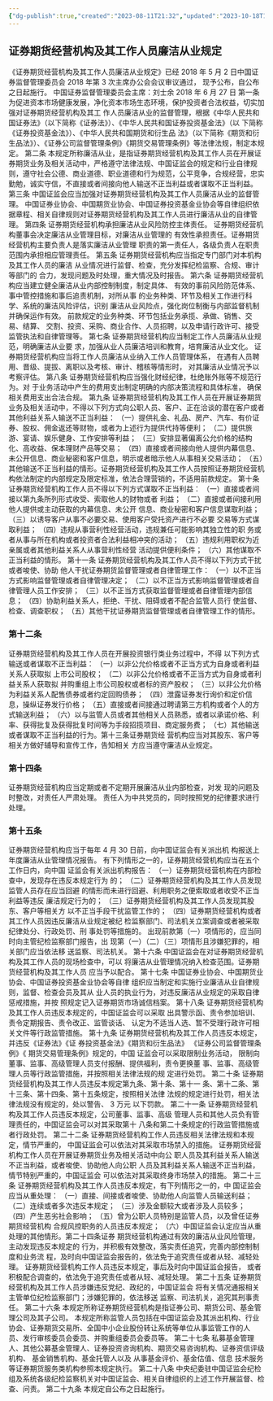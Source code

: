 ```yaml
---
{"dg-publish":true,"created":"2023-08-11T21:32","updated":"2023-10-18T12:34","permalink":"/e//","dgPassFrontmatter":true}
---
```


## 证券期货经营机构及其工作人员廉洁从业规定
《证券期货经营机构及其工作人员廉洁从业规定》已经 2018 年 5 月 2
日中国证券监督管理委员会 2018 年第 3 次主席办公会会议审议通过，
现予公布，自公布之日起施行。
中国证券监督管理委员会主席：刘士余
2018 年 6 月 27 日
第一条
为促进资本市场健康发展，净化资本市场生态环境，保护投资者合法权益，切实加强对证券期货经营机构及其工 作人员廉洁从业的监督管理，根据《中华人民共和国证券法》（以下简称《证券法》）、《中华人民共和国证券投资基金法》（以 下简称《证券投资基金法》）、《中华人民共和国期货和衍生品 法》（以下简称《期货和衍生品法》）、《证券公司监督管理条例》《期货交易管理条例》等法律法规，制定本规定。
第二条
本规定所称廉洁从业，是指证券期货经营机构及其工作人员在开展证券期货业务及相关活动中，严格遵守法律法规、中国证监会的规定和行业自律规则，遵守社会公德、商业道德、职业道德和行为规范，公平竞争，合规经营，忠实勤勉，诚实守信，不直接或者间接向他人输送不正当利益或者谋取不正当利益。
第三条
中国证监会应当加强对证券期货经营机构及其工作人员廉洁从业的监督管理。
中国证券业协会、中国期货业协会、中国证券投资基金业协会等自律组织依据章程、相关自律规则对证券期货经营机构及其工作人员进行廉洁从业的自律管理。
第四条
证券期货经营机构承担廉洁从业风险防控主体责任。
证券期货经营机构董事会决定廉洁从业管理目标，对廉洁从业管理的
有效性承担责任。证券期货经营机构主要负责人是落实廉洁从业管理
职责的第一责任人，各级负责人在职责范围内承担相应管理责任。
第五条
证券期货经营机构应当指定专门部门对本机构及其工作人员的廉洁
从业情况进行监督、检查，充分发挥纪检监察、合规、审计等部门的
合力，发现问题及时处理，重大情况及时报告。
第六条
证券期货经营机构应当建立健全廉洁从业内部控制制度，制定具体、
有效的事前风险防范体系、事中管控措施和事后追责机制，对所从事
的业务种类、环节及相关工作进行科学、系统的廉洁风险评估，识别
廉洁从业风险点，强化岗位制衡与内部监督机制并确保运作有效。
前款规定的业务种类、环节包括业务承揽、承做、销售、交易、结算、
交割、投资、采购、商业合作、人员招聘，以及申请行政许可、接受
监管执法和自律管理等。
第七条
证券期货经营机构应当制定工作人员廉洁从业规范，明确廉洁从业要
求，加强从业人员廉洁培训和教育，培育廉洁从业文化。
证券期货经营机构应当将工作人员廉洁从业纳入工作人员管理体系，
在遇有人员聘用、晋级、提拔、离职以及考核、审计、稽核等情形时，
对其廉洁从业情况予以考察评估。
第八条
证券期货经营机构应当强化财经纪律，杜绝账外账等不规范行为。对
于业务活动中产生的费用支出制定明确的内部决策流程和具体标准，
确保相关费用支出合法合规。
第九条
证券期货经营机构及其工作人员在开展证券期货业务及相关活动中，不得以下列方式向公职人员、客户、正在洽谈的潜在客户或者其他利益关系人输送不正当利益：
（一）提供礼金、礼品、房产、汽车、有价证券、股权、佣金返还等财物，或者为上述行为提供代持等便利；
（二）提供旅游、宴请、娱乐健身、工作安排等利益；
（三）安排显著偏离公允价格的结构化、高收益、保本理财产品等交易；
（四）直接或者间接向他人提供内幕信息、未公开信息、商业秘密和客户信息，明示或者暗示他人从事相关交易活动；
（五）其他输送不正当利益的情形。证券期货经营机构及其工作人员按照证券期货经营机构依法制定的内部规定及限定标准，依法合理营销的，不适用前款规定。
第十条
证券期货经营机构工作人员不得以下列方式谋取不正当利益：
（一）直接或者间接以第九条所列形式收受、索取他人的财物或者
利益；
（二）直接或者间接利用他人提供或主动获取的内幕信息、未公开
信息、商业秘密和客户信息谋取利益；
（三）以诱导客户从事不必要交易、使用客户受托资产进行不必要
交易等方式谋取利益；
（四）违规从事营利性经营活动，违规兼任可能影响其独立性的职
务或者从事与所在机构或者投资者合法利益相冲突的活动；
（五）违规利用职权为近亲属或者其他利益关系人从事营利性经营
活动提供便利条件；
（六）其他谋取不正当利益的情形。
第十一条
证券期货经营机构及其工作人员不得以下列方式干扰或者唆使、协助
他人干扰证券期货监督管理或者自律管理工作：
（一）以不正当方式影响监督管理或者自律管理决定；
（二）以不正当方式影响监督管理或者自律管理人员工作安排；
（三）以不正当方式获取监督管理或者自律管理内部信息；
（四）协助利益关系人，拒绝、干扰、阻碍或者不配合监管人员行
使监督、检查、调查职权；
（五）其他干扰证券期货监督管理或者自律管理工作的情形。
### 第十二条
证券期货经营机构及其工作人员在开展投资银行类业务过程中，不得
以下列方式输送或者谋取不正当利益：
（一）以非公允价格或者不正当方式为自身或者利益关系人获取拟
上市公司股权；
（二）以非公允价格或者不正当方式为自身或者利益关系人获取拟
并购重组上市公司股权或者标的资产股权；
（三）以非公允价格为利益关系人配售债券或者约定回购债券；
（四）泄露证券发行询价和定价信息，操纵证券发行价格；
（五）直接或者间接通过聘请第三方机构或者个人的方式输送利益；
（六）以与监管人员或者其他相关人员熟悉，或者以承诺价格、利
率、获得批复及获得批复时间等为手段招揽项目、商定服务费；
（七）其他输送或者谋取不正当利益的行为。第十三条证券期货经
营机构应当对其股东、客户等相关方做好辅导和宣传工作，告知相关
方应当遵守廉洁从业规定。
### 第十四条
证券期货经营机构应当定期或者不定期开展廉洁从业内部检查，对发
现的问题及时整改，对责任人严肃处理。
责任人为中共党员的，同时按照党的纪律要求进行处理。
### 第十五条
证券期货经营机构应当于每年 4 月 30 日前，向中国证监会有关派出机
构报送上年度廉洁从业管理情况报告。
有下列情形之一的，证券期货经营机构应当在五个工作日内，向中国
证监会有关派出机构报告：
（一）证券期货经营机构在内部检查中，发现存在违反本规定行为
的；
（二）证券期货经营机构及其工作人员发现监管人员存在应当回避
的情形而未进行回避、利用职务之便索取或者收受不正当利益等违反
廉洁规定行为的；
（三）证券期货经营机构及其工作人员发现其股东、客户等相关方
以不正当手段干扰监管工作的；
（四）证券期货经营机构或者其工作人员因违反廉洁从业规定被纪
检监察部门、司法机关立案调查或者被采取纪律处分、行政处罚、刑
事处罚等措施的。
出现前款第（一）项情形的，应当同时向主管纪检监察部门报告，出
现第（一）（二）（三）项情形且涉嫌犯罪的，相关部门应当依法移
送监察、司法机关。
第十六条
中国证监会在对证券期货经营机构及其工作人员的现场检查中，可以
将廉洁从业管理情况纳入检查范围。证券期货经营机构及其工作人员
应当予以配合。
第十七条
中国证券业协会、中国期货业协会、中国证券投资基金业协会等自律
组织应当制定和实施行业廉洁从业自律规则，监督、检查会员及其从
业人员的执业行为，对违反廉洁从业规定的采取自律惩戒措施，并按
照规定记入证券期货市场诚信档案。
第十八条
证券期货经营机构及其工作人员违反本规定的，中国证监会可以采取
出具警示函、责令参加培训、责令定期报告、责令改正、监管谈话、
认定为不适当人选、暂不受理行政许可相关文件等行政监管措施。
第十九条
证券期货经营机构及其工作人员违反本规定，并违反《证券法》《证
券投资基金法》《期货和衍生品法》 《证券公司监督管理条例》《
期货交易管理条例》规定的，中国 证监会可以采取限制业务活动，
限制向董事、监事、高级管理人员支付报酬、提供福利，责令更换董
事、监事、高级管理人员等行政监管措施，并按照相关法律法规的规
定进行处罚。
第二十条
证券期货经营机构及其工作人员违反本规定第九条、第十条、第十一
条、第十二条、第十三条、第十四条、第十五条规定，按照相关法律
法规的规定进行处罚，相关法律法规没有规定的，处以警告、 3 万元
以下罚款。
第二十一条
证券期货经营机构及其工作人员违反本规定，公司董事、监事、高级
管理人员和其他人员负有管理责任的，中国证监会可以对其采取第十
八条和第二十条规定的行政监管措施或者行政处罚。
第二十二条
证券期货经营机构工作人员违反相关法律法规和本规定，情节严重的，
中国证监会可以依法对其采取市场禁入的措施。
证券期货经营机构工作人员在开展证券期货业务及相关活动中向公
职人员及其利益关系人输送不正当利益，或者唆使、协助他人向公职
人员及其利益关系人输送不正当利益，情节特别严重的，中国证监会
可以依法对其采取终身市场禁入的措施。
第二十三条
证券期货经营机构及其工作人员违反本规定，有下列情形之一的，中
国证监会应当从重处理：
（一）直接、间接或者唆使、协助他人向监管人员输送利益；
（二）连续或者多次违反本规定；
（三）涉及金额较大或者涉及人员较多；
（四）产生恶劣社会影响；
（五）曾为公职人员特别是监管人员，以及曾任证券期货经营机构
合规风控职务的人员违反本规定；
（六）中国证监会认定应当从重处理的其他情形。第二十四条证券
期货经营机构通过有效的廉洁从业风险管理，主动发现违反本规定的
行为，并积极有效整改，落实责任追究，完善内部控制制度和业务流
程，及时向中国证监会报告的，依法免于追究责任或者从轻、减轻处
理。
证券期货经营机构工作人员违反本规定，事后及时向中国证监会报告，
或者积极配合调查的，依法免于追究责任或者从轻、减轻处理。
第二十五条
证券期货经营机构及其工作人员涉嫌违反党纪、政纪的，中国证监会
将有关情况通报相关主管单位纪检监察部门；涉嫌犯罪的，依法移送
监察、司法机关，追究其刑事责任。
第二十六条
本规定所称证券期货经营机构是指证券公司、期货公司、基金管理公司及其子公司。
本规定所称监管人员包括在中国证监会及其派出机构、行业协会、证券期货交易所、全国中小企业股份转让系统等单位从事监管工作的人
员、发行审核委员会委员、并购重组委员会委员等。
第二十七条
私募基金管理人、其他公募基金管理人、证券投资咨询机构、期货交易咨询机构、证券资信评级机构、 基金销售机构、基金托管人以及
从事基金评价、基金估值、信息 技术服务等证券期货服务类机构参照本规定执行。
第二十八条
中央纪委驻中国证监会纪检组及系统各级纪检监察机关对中国证监会、相关自律组织的上述工作开展监督、检查、问责。
第二十九条
本规定自公布之日起施行。